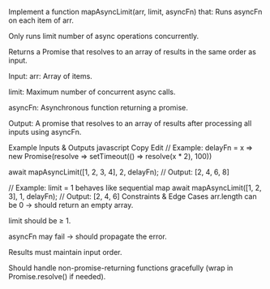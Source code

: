 
Implement a function mapAsyncLimit(arr, limit, asyncFn) that:
Runs asyncFn on each item of arr.

Only runs limit number of async operations concurrently.

Returns a Promise that resolves to an array of results in the same order as input.

Input:
arr: Array of items.

limit: Maximum number of concurrent async calls.

asyncFn: Asynchronous function returning a promise.

Output:
A promise that resolves to an array of results after processing all inputs using asyncFn.

Example Inputs & Outputs
javascript
Copy
Edit
// Example: delayFn = x => new Promise(resolve => setTimeout(() => resolve(x * 2), 100))

await mapAsyncLimit([1, 2, 3, 4], 2, delayFn);
// Output: [2, 4, 6, 8]

// Example: limit = 1 behaves like sequential map
await mapAsyncLimit([1, 2, 3], 1, delayFn);
// Output: [2, 4, 6]
Constraints & Edge Cases
arr.length can be 0 → should return an empty array.

limit should be ≥ 1.

asyncFn may fail → should propagate the error.

Results must maintain input order.

Should handle non-promise-returning functions gracefully (wrap in Promise.resolve() if needed).

